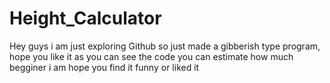 # Height_Calculator
Hey guys i am just exploring Github so just made a gibberish type program, hope you like it
as you can see the code you can estimate how much begginer i am
hope you find it funny or liked it
